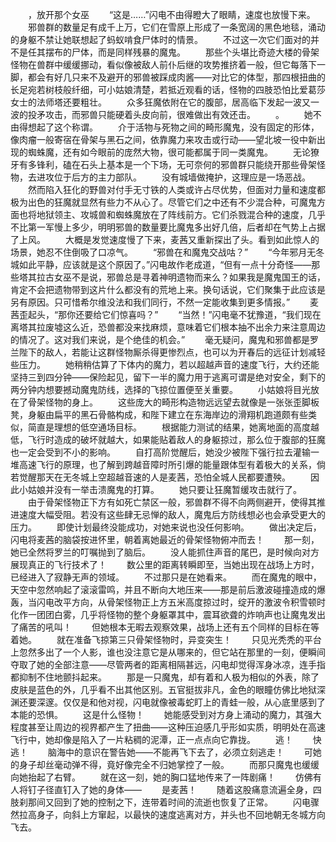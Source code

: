 　　，放开那个女巫
　　“这是……”闪电不由得瞪大了眼睛，速度也放慢下来。
　　邪兽群的数量足有成千上万，它们在雪原上形成了一条宽阔的黑色地毯，涌动的身躯不禁让她联想起了蚂蚁啃食尸体时的情景。
　　不过这一次它们面对的并不是任其摆布的尸体，而是同样残暴的魔鬼。
　　那些个头堪比奇迹大楼的骨架怪物在兽群中缓缓挪动，看似像被敌人前仆后继的攻势推挤着一般，但它每落下一脚，都会有好几只来不及避开的邪兽被踩成肉酱——对比它的体型，那四根扭曲的长足宛若树枝般纤细，可小姑娘清楚，若抵近观看的话，怪物的四肢恐怕比爱葛莎女士的法师塔还要粗壮。
　　众多狂魔依附在它的腹部，居高临下发起一波又一波的投矛攻击，而邪兽只能硬着头皮向前，很难做出有效还击。
　　。
　　她不由得想起了这个称谓。
　　介于活物与死物之间的畸形魔鬼，没有固定的形体，像肉瘤一般寄宿在骨架与黑石之间，依靠魔力来攻击或行动——望北坡一役中新出现的蜘蛛魔，还有如今眼前的庞然大物，很可能都属于同一类魔鬼。
　　无论獠牙有多锋利，磕在石头上基本是一个下场，无可奈何的邪兽群只能绕开那些骨架怪物，去进攻位于后方的主力部队。
　　没有城墙做掩护，这理应是一场恶战。
　　然而陷入狂化的野兽对付手无寸铁的人类或许占尽优势，但面对力量和速度都极为出色的狂魔就显然有些力不从心了。尽管它们之中还有不少混合种，可魔鬼方面也将地狱领主、攻城兽和蜘蛛魔放在了阵线前方。它们杀戮混合种的速度，几乎不比第一军慢上多少，明明邪兽的数量要比魔鬼多出好几倍，后者却在气势上占据了上风。
　　大概是发觉速度慢了下来，麦茜又重新探出了头。看到如此惊人的场景，她忍不住倒吸了口凉气。
　　“邪兽在和魔鬼交战咕？”
　　“今年邪月无冬城如此平静，应该就是这个原因了。”闪电故作老成道，“但有一点十分奇怪——那些塔其拉古女巫不是说，邪兽总是寻着神明遗物而来么？如果我是魔鬼国王的话，肯定不会把遗物带到这片什么都没有的荒地上来。换句话说，它们聚集于此应该是另有原因。只可惜希尔维没法和我们同行，不然一定能收集到更多情报。”
　　麦茜歪起头，“那你还要给它们惊喜吗？”
　　“当然！”闪电毫不犹豫道，“我们现在离塔其拉废墟这么近，恐兽都没来找麻烦，意味着它们根本抽不出余力来注意周边的情况了。这对我们来说，是个绝佳的机会。”
　　毫无疑问，魔鬼和邪兽都是罗兰陛下的敌人，若能让这群怪物厮杀得更惨烈点，也可以为开春后的远征计划减轻些压力。
　　她稍稍估算了下体内的魔力，若以超越声音的速度飞行，大约还能坚持三到四分钟——保险起见，留下一半的魔力用于逃离可谓是绝对安全，剩下的两分钟内想要撼动魔鬼防线，选择的飞掠位置便至关重要。
　　小姑娘将目光放在了骨架怪物的身上。
　　这些庞大的畸形构造物远远望去就像是一张张歪脚板凳，身躯由扁平的黑石骨骼构成，和陛下建立在东海岸边的滑翔机跑道颇有些类似，简直是理想的低空通场目标。
　　根据能力测试的结果，她离地面的高度越低，飞行时造成的破坏就越大，如果能贴着敌人的身躯掠过，那么位于腹部的狂魔也一定会受到不小的影响。
　　自打高阶觉醒后，她没少被陛下强行拉去灌输一堆高速飞行的原理，也了解到跨越音障时所引爆的能量跟体型有着极大的关系，倘若觉醒那天在无冬城上空超越音速的人是麦茜，恐怕全城人民都要遭殃。
　　因此小姑娘并没有一举击溃魔鬼的打算。
　　她只要让狂魔暂缓攻击就行了。
　　由于骨架怪物正下方有如死亡禁区一般，邪兽群不得不向两侧避开，使得其推进速度大幅受阻。若没有这些肆无忌惮的敌人，魔鬼后方防线想必也会承受更大的压力。
　　即使计划最终没能成功，对她来说也没任何影响。
　　做出决定后，闪电将麦茜的脑袋按进怀里，朝着离她最近的骨架怪物俯冲而去！
　　那一刻，她已全然将罗兰的叮嘱抛到了脑后。
　　没人能抓住声音的尾巴，是时候向对方展现真正的飞行技术了！
　　数公里的距离转瞬即至，当她出现在战场上方时，已经进入了寂静无声的领域。
　　不过那只是在她看来。
　　而在魔鬼的眼中，天空中忽然响起了滚滚雷鸣，并且不断向大地压来——那是前后激波碰撞造成的爆轰，当闪电改平方向，从骨架怪物正上方五米高度掠过时，绽开的激波令积雪顿时化作一团团白雾，几乎将怪物的整个身躯罩其中，震耳欲聋的炸响声也让魔鬼发出了痛苦的吼叫！
　　但她根本无暇去观察效果，战场上还有五个同样的目标在等着她。
　　就在准备飞掠第三只骨架怪物时，异变突生！
　　只见光秃秃的平台上忽然多出了一个人影，谁也没注意它是从哪来的，但它站在那里的一刻，便瞬间夺取了她的全部注意——尽管两者的距离相隔甚远，闪电却觉得浑身冰凉，连手指都抑制不住地颤抖起来。
　　那是一只魔鬼，却有着和人极为相似的外表，除了皮肤是蓝色的外，几乎看不出其他区别。五官挺拔非凡，金色的眼瞳仿佛比地狱深渊还要深邃。仅仅是和他对视，闪电就像被毒蛇盯上的青蛙一般，从心底里感到了本能的恐惧。
　　这是什么怪物！
　　她能感受到对方身上涌动的魔力，其强大程度甚至让周边的视界都产生了扭曲——这种压迫感几乎形如实质，明明处在高速飞行中，她却像是陷入了一片粘稠的泥潭，正一点点向它靠拢。
　　逃！
　　快逃！
　　脑海中的意识在警告她——不能再飞下去了，必须立刻逃走！
　　可她的身子却丝毫动弹不得，竟好像完全不归她掌控了一般。
　　而那只魔鬼也缓缓向她抬起了右臂。
　　就在这一刻，她的胸口猛地传来了一阵剧痛！
　　仿佛有人将钉子径直钉入了她的身体——
　　是麦茜！
　　随着这股痛意流遍全身，四肢刹那间又回到了她的控制之下，连带着时间的流逝也恢复了正常。
　　闪电骤然拉高身子，向斜上方窜起，以最快的速度逃离对方，并头也不回地朝无冬城方向飞去。